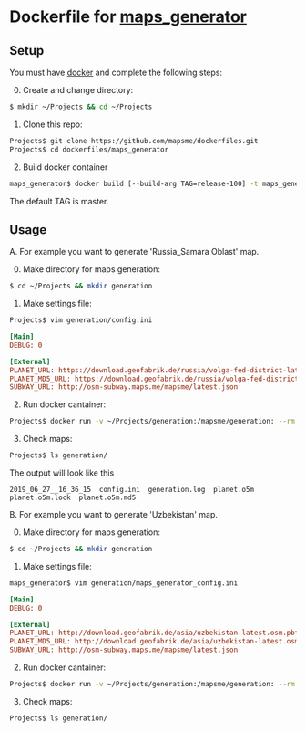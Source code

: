 # Dockerfile for [maps_generator](https://github.com/mapsme/omim/tree/master/tools/python/maps_generator)

## Setup
You must have [docker](https://docs.docker.com/install/) and complete the following steps:

0. Create and change directory:
```sh
$ mkdir ~/Projects && cd ~/Projects
```
1. Clone this repo:
```sh
Projects$ git clone https://github.com/mapsme/dockerfiles.git
Projects$ cd dockerfiles/maps_generator 
```
2. Build docker container
```sh
maps_generator$ docker build [--build-arg TAG=release-100] -t maps_generator . 
```
The default TAG is master.

## Usage
A. For example you want to generate 'Russia_Samara Oblast' map. 

0. Make directory for maps generation:
```sh
$ cd ~/Projects && mkdir generation
```

1. Make settings file:
```sh
Projects$ vim generation/config.ini
```
```ini
[Main]
DEBUG: 0

[External]
PLANET_URL: https://download.geofabrik.de/russia/volga-fed-district-latest.osm.pbf
PLANET_MD5_URL: https://download.geofabrik.de/russia/volga-fed-district-latest.osm.pbf.md5
SUBWAY_URL: http://osm-subway.maps.me/mapsme/latest.json
```

2. Run docker cantainer:
```sh
Projects$ docker run -v ~/Projects/generation:/mapsme/generation: --rm -t maps_generator --config=/mapsme/generation/config.ini --countries="Russia_Samara Oblast" --skip="Coastline"
```

3. Check maps:
```sh
Projects$ ls generation/
```
The output will look like this
```
2019_06_27__16_36_15  config.ini  generation.log  planet.o5m  planet.o5m.lock  planet.o5m.md5
```

B. For example you want to generate 'Uzbekistan' map. 

0. Make directory for maps generation:
```sh
$ cd ~/Projects && mkdir generation
```

1. Make settings file:
```sh
maps_generator$ vim generation/maps_generator_config.ini
```
```ini
[Main]
DEBUG: 0

[External]
PLANET_URL: http://download.geofabrik.de/asia/uzbekistan-latest.osm.pbf
PLANET_MD5_URL: http://download.geofabrik.de/asia/uzbekistan-latest.osm.pbf.md5
SUBWAY_URL: http://osm-subway.maps.me/mapsme/latest.json
```

2. Run docker cantainer:
```sh
Projects$ docker run -v ~/Projects/generation:/mapsme/generation: --rm -t maps_generator --config=/mapsme/generation/config.ini --countries="Uzbekistan" --skip="Coastline"
```

3. Check maps:
```sh
Projects$ ls generation/
```

